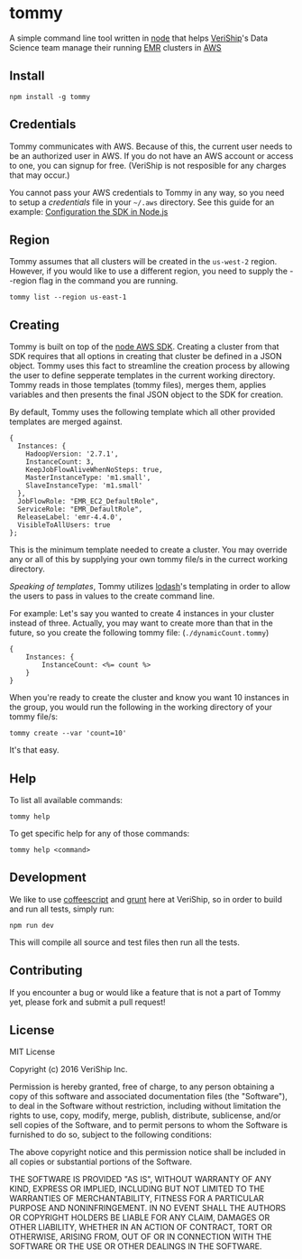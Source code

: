 tommy
=====

A simple command line tool written in [node](https://nodejs.org) that helps [VeriShip](https://twitter.com/veriship)'s Data Science team manage their running [EMR](https://aws.amazon.com/elasticmapreduce/) clusters in [AWS](https://aws.amazon.com/)

Install
-------

	npm install -g tommy

Credentials
----------

Tommy communicates with AWS.  Because of this, the current user needs to be an authorized user in AWS.  If you do not have an AWS account or access to one, you can signup for free.  (VeriShip is not resposible for any charges that may occur.)

You cannot pass your AWS credentials to Tommy in any way, so you need to setup a *credentials* file in your `~/.aws` directory.  See this guide for an example: [Configuration the SDK in Node.js](http://docs.aws.amazon.com/AWSJavaScriptSDK/guide/node-configuring.html)

Region
------

Tommy assumes that all clusters will be created in the `us-west-2` region.  However, if you would like to use a different region, you need to supply the --region flag in the command you are running.

	tommy list --region us-east-1

Creating
--------

Tommy is built on top of the [node AWS SDK](https://aws.amazon.com/sdk-for-node-js/). Creating a cluster from that SDK requires that all options in creating that cluster be defined in a JSON object.  Tommy uses this fact to streamline the creation process by allowing the user to define sepperate templates in the current working directory.  Tommy reads in those templates (tommy files), merges them, applies variables and then presents the final JSON object to the SDK for creation.

By default, Tommy uses the following template which all other provided templates are merged against.

	{
	  Instances: {
		HadoopVersion: '2.7.1',
		InstanceCount: 3,
		KeepJobFlowAliveWhenNoSteps: true,
		MasterInstanceType: 'm1.small',
		SlaveInstanceType: 'm1.small'
	  },
	  JobFlowRole: "EMR_EC2_DefaultRole",
	  ServiceRole: "EMR_DefaultRole",
	  ReleaseLabel: 'emr-4.4.0',
	  VisibleToAllUsers: true
	};

This is the minimum template needed to create a cluster.  You may override any or all of this by supplying your own tommy file/s in the currect working directory.

*Speaking of templates*, Tommy utilizes [lodash](https://lodash.com)'s templating in order to allow the users to pass in values to the create command line.

For example:  Let's say you wanted to create 4 instances in your cluster instead of three.  Actually, you may want to create more than that in the future, so you create the following tommy file: (`./dynamicCount.tommy`)

	{
		Instances: {
			InstanceCount: <%= count %>
		}
	}

When you're ready to create the cluster and know you want 10 instances in the group, you would run the following in the working directory of your tommy file/s:

	tommy create --var 'count=10'

It's that easy.

Help
----

To list all available commands:

	tommy help

To get specific help for any of those commands:

	tommy help <command>

Development
-----------

We like to use [coffeescript](http://coffeescript.org) and [grunt](http://gruntjs.com) here at VeriShip, so in order to build and run all tests, simply run:

	npm run dev

This will compile all source and test files then run all the tests.

Contributing
------------

If you encounter a bug or would like a feature that is not a part of Tommy yet, please fork and submit a pull request!

License
-------

MIT License

Copyright (c) 2016 VeriShip Inc.

Permission is hereby granted, free of charge, to any person obtaining a copy
of this software and associated documentation files (the "Software"), to deal
in the Software without restriction, including without limitation the rights
to use, copy, modify, merge, publish, distribute, sublicense, and/or sell
copies of the Software, and to permit persons to whom the Software is
furnished to do so, subject to the following conditions:

The above copyright notice and this permission notice shall be included in all
copies or substantial portions of the Software.

THE SOFTWARE IS PROVIDED "AS IS", WITHOUT WARRANTY OF ANY KIND, EXPRESS OR
IMPLIED, INCLUDING BUT NOT LIMITED TO THE WARRANTIES OF MERCHANTABILITY,
FITNESS FOR A PARTICULAR PURPOSE AND NONINFRINGEMENT. IN NO EVENT SHALL THE
AUTHORS OR COPYRIGHT HOLDERS BE LIABLE FOR ANY CLAIM, DAMAGES OR OTHER
LIABILITY, WHETHER IN AN ACTION OF CONTRACT, TORT OR OTHERWISE, ARISING FROM,
OUT OF OR IN CONNECTION WITH THE SOFTWARE OR THE USE OR OTHER DEALINGS IN THE
SOFTWARE.

